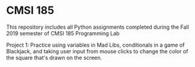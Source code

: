 # CMSI 185
This repository includes all Python assignments completed during the Fall 2019 semester of CMSI 185 Programming Lab

Project 1: Practice using variables in Mad Libs, conditionals in a game of Blackjack, and taking user input from mouse clicks to change the color of the square that's drawn on the screen.

